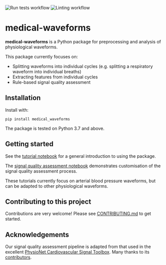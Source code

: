 ![Run tests workflow](https://github.com/UCL-Chimera/medical-waveforms/actions/workflows/run_tests.yml/badge.svg) ![Linting workflow](https://github.com/UCL-Chimera/medical-waveforms/actions/workflows/lint.yml/badge.svg)

# medical-waveforms

**medical-waveforms** is a Python package for preprocessing and analysis of physiological waveforms.

This package currently focuses on:

- Splitting waveforms into individual cycles (e.g. splitting a respiratory waveform into individual breaths)
- Extracting features from individual cycles
- Rule-based signal quality assessment


## Installation

Install with:

```
pip install medical_waveforms
```

The package is tested on Python 3.7 and above.


## Getting started

See the [tutorial notebook](examples/tutorial.ipynb) for a general introduction to using the package.

The [signal quality assessment notebook](examples/signal_quality.ipynb) demonstrates customisation of the signal quality assessment process.

These tutorials currently focus on arterial blood pressure waveforms, but can be adapted to other physiological waveforms.


## Contributing to this project

Contributions are very welcome! Please see [CONTRIBUTING.md](./CONTRIBUTING.md) to get started.


## Acknowledgements

Our signal quality assessment pipeline is adapted from that used in the excellent [PhysioNet Cardiovascular Signal Toolbox](https://github.com/cliffordlab/PhysioNet-Cardiovascular-Signal-Toolbox). Many thanks to its [contributors](https://github.com/cliffordlab/PhysioNet-Cardiovascular-Signal-Toolbox/graphs/contributors).
